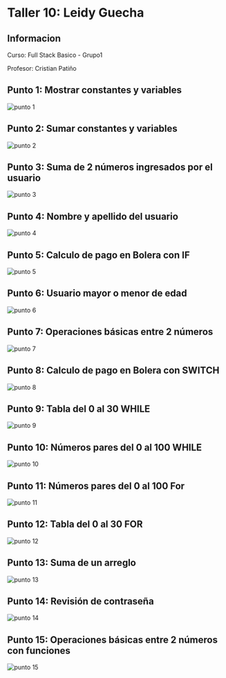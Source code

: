 <h1>Taller 10: Leidy Guecha</h1>
<h2>Informacion</h2>
<p>Curso: Full Stack Basico - Grupo1</p>
<p>Profesor: Cristian Patiño</p>

<h2>Punto 1: Mostrar constantes y variables</h2>
<img src="./Public/Imagenes/punto1.png" alt="punto 1">

<h2>Punto 2: Sumar constantes y variables</h2>
<img src="./Public/Imagenes/punto2.png" alt="punto 2">

<h2> Punto 3: Suma de 2 números ingresados por el usuario</h2>
<img src="./Public/Imagenes/punto3.png" alt="punto 3">

<h2> Punto 4: Nombre y apellido del usuario</h2>
<img src="./Public/Imagenes/punto4.png" alt="punto 4">

<h2> Punto 5: Calculo de pago en Bolera con IF</h2>
<img src="./Public/Imagenes/punto5.png" alt="punto 5">

<h2> Punto 6: Usuario mayor o menor de edad</h2>
<img src="./Public/Imagenes/punto6.png" alt="punto 6">

<h2> Punto 7: Operaciones básicas entre 2 números</h2>
<img src="./Public/Imagenes/punto7.png" alt="punto 7">

<h2> Punto 8: Calculo de pago en Bolera con SWITCH</h2>
<img src="./Public/Imagenes/punto8.png" alt="punto 8">

<h2> Punto 9: Tabla del 0 al 30 WHILE</h2>
<img src="./Public/Imagenes/punto9.png" alt="punto 9">

<h2> Punto 10: Números pares del 0 al 100 WHILE</h2>
<img src="./Public/Imagenes/punto10.png" alt="punto 10">

<h2> Punto 11: Números pares del 0 al 100 For</h2>
<img src="./Public/Imagenes/punto11.png" alt="punto 11">

<h2> Punto 12: Tabla del 0 al 30 FOR</h2>
<img src="./Public/Imagenes/punto12.png" alt="punto 12">

<h2> Punto 13: Suma de un arreglo</h2>
<img src="./Public/Imagenes/punto13.png" alt="punto 13">

<h2> Punto 14: Revisión de contraseña</h2>
<img src="./Public/Imagenes/punto14.png" alt="punto 14">

<h2> Punto 15: Operaciones básicas entre 2 números con funciones</h2>
<img src="./Public/Imagenes/punto15.png" alt="punto 15">
